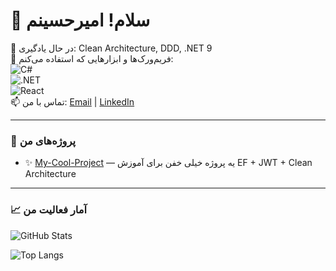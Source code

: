 # 👋 سلام! امیرحسینم

🌱 در حال یادگیری: Clean Architecture, DDD, .NET 9  
💼 فریم‌ورک‌ها و ابزارهایی که استفاده می‌کنم:  
![C#](https://img.shields.io/badge/-C%23-239120?style=flat&logo=c-sharp&logoColor=white)  
![.NET](https://img.shields.io/badge/-.NET-5C2D91?style=flat&logo=.net&logoColor=white)  
![React](https://img.shields.io/badge/-React-61DAFB?style=flat&logo=react&logoColor=white)  
📫 تماس با من: [Email](mailto:AmirhooseinSarfaraz@yahoo.com) | [LinkedIn](https://linkedin.com/in/AmirSarfaraz)

---

### 🔧 پروژه‌های من
- ✨ [My-Cool-Project](https://github.com/username/My-Cool-Project) — یه پروژه خیلی خفن برای آموزش EF + JWT + Clean Architecture

---

### 📈 آمار فعالیت من

![GitHub Stats](https://github-readme-stats.vercel.app/api?username=yourusername&show_icons=true&theme=radical)

![Top Langs](https://github-readme-stats.vercel.app/api/top-langs/?username=yourusername&layout=compact&theme=radical)

